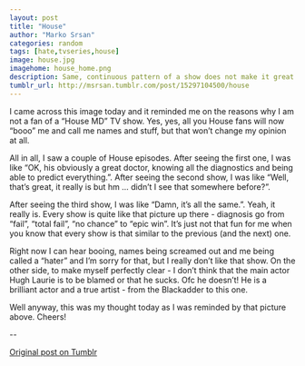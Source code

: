 ```yaml
---
layout: post
title: "House"
author: "Marko Srsan"
categories: random
tags: [hate,tvseries,house]
image: house.jpg
imagehome: house_home.png
description: Same, continuous pattern of a show does not make it great.
tumblr_url: http://msrsan.tumblr.com/post/15297104500/house
---
```

I came across this image today and it reminded me on the reasons why I am not a fan of a “House MD” TV show. Yes, yes, all you House fans will now “booo” me and call me names and stuff, but that won’t change my opinion at all. 

All in all, I saw a couple of House episodes. After seeing the first one, I was like “OK, his obviously a great doctor, knowing all the diagnostics and being able to predict everything.”. After seeing the second show, I was like “Well, that’s great, it really is but hm … didn’t I see that somewhere before?”.

After seeing the third show, I was like “Damn, it’s all the same.”. Yeah, it really is. Every show is quite like that picture up there - diagnosis go from “fail”, “total fail”, “no chance” to “epic win”. It’s just not that fun for me when you know that every show is that similar to the previous (and the next) one. 

Right now I can hear booing, names being screamed out and me being called a “hater” and I’m sorry for that, but I really don’t like that show. On the other side, to make myself perfectly clear - I don’t think that the main actor Hugh Laurie is to be blamed or that he sucks. Ofc he doesn’t! He is a brilliant actor and a true artist - from the Blackadder to this one. 

Well anyway, this was my thought today as I was reminded by that picture above. Cheers! 

--

[Original post on Tumblr](http://msrsan.tumblr.com/post/15297104500/house)
